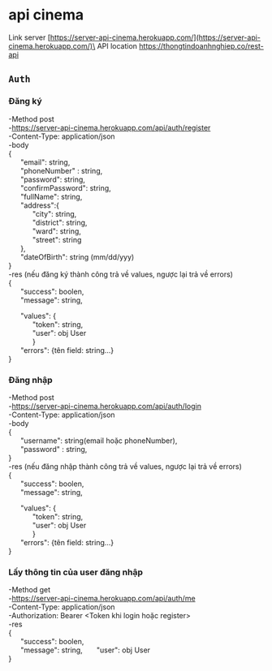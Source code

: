 # api cinema
Link server [https://server-api-cinema.herokuapp.com/](https://server-api-cinema.herokuapp.com/)\
API location https://thongtindoanhnghiep.co/rest-api




## `Auth`
### Đăng ký

-Method post \
-https://server-api-cinema.herokuapp.com/api/auth/register \
-Content-Type: application/json\
-body\
{\
    &nbsp;&nbsp;&nbsp;&nbsp;&nbsp;&nbsp;"email": string,\
    &nbsp;&nbsp;&nbsp;&nbsp;&nbsp;&nbsp;"phoneNumber" : string,\
    &nbsp;&nbsp;&nbsp;&nbsp;&nbsp;&nbsp;"password": string,\
    &nbsp;&nbsp;&nbsp;&nbsp;&nbsp;&nbsp;"confirmPassword": string,\
    &nbsp;&nbsp;&nbsp;&nbsp;&nbsp;&nbsp;"fullName": string,\
    &nbsp;&nbsp;&nbsp;&nbsp;&nbsp;&nbsp;"address":{\
        &nbsp;&nbsp;&nbsp;&nbsp;&nbsp;&nbsp;&nbsp;&nbsp;&nbsp;&nbsp;&nbsp;&nbsp;"city": string,\
        &nbsp;&nbsp;&nbsp;&nbsp;&nbsp;&nbsp;&nbsp;&nbsp;&nbsp;&nbsp;&nbsp;&nbsp;"district": string,\
        &nbsp;&nbsp;&nbsp;&nbsp;&nbsp;&nbsp;&nbsp;&nbsp;&nbsp;&nbsp;&nbsp;&nbsp;"ward": string,\
        &nbsp;&nbsp;&nbsp;&nbsp;&nbsp;&nbsp;&nbsp;&nbsp;&nbsp;&nbsp;&nbsp;&nbsp;"street": string\
    &nbsp;&nbsp;&nbsp;&nbsp;&nbsp;&nbsp;},\
    &nbsp;&nbsp;&nbsp;&nbsp;&nbsp;&nbsp;"dateOfBirth": string (mm/dd/yyy)\
}\
-res (nếu đăng ký thành công trả về values, ngược lại trả về errors)\
{ \
 &nbsp;&nbsp;&nbsp;&nbsp;&nbsp;&nbsp;"success": boolen,\
 &nbsp;&nbsp;&nbsp;&nbsp;&nbsp;&nbsp;"message": string,
 
 &nbsp;&nbsp;&nbsp;&nbsp;&nbsp;&nbsp;"values": {\
 &nbsp;&nbsp;&nbsp;&nbsp;&nbsp;&nbsp;&nbsp;&nbsp;&nbsp;&nbsp;&nbsp;&nbsp;"token": string,\
 &nbsp;&nbsp;&nbsp;&nbsp;&nbsp;&nbsp;&nbsp;&nbsp;&nbsp;&nbsp;&nbsp;&nbsp;"user": obj User\
 &nbsp;&nbsp;&nbsp;&nbsp;&nbsp;&nbsp;&nbsp;&nbsp;&nbsp;&nbsp;&nbsp;&nbsp;}\
 &nbsp;&nbsp;&nbsp;&nbsp;&nbsp;&nbsp;"errors": {tên field: string...}\
}

### Đăng nhập

-Method post \
-https://server-api-cinema.herokuapp.com/api/auth/login \
-Content-Type: application/json\
-body\
{\
    &nbsp;&nbsp;&nbsp;&nbsp;&nbsp;&nbsp;"username": string(email hoặc phoneNumber),\
    &nbsp;&nbsp;&nbsp;&nbsp;&nbsp;&nbsp;"password" : string,\
}\
-res (nếu đăng nhập thành công trả về values, ngược lại trả về errors)\
{ \
 &nbsp;&nbsp;&nbsp;&nbsp;&nbsp;&nbsp;"success": boolen,\
 &nbsp;&nbsp;&nbsp;&nbsp;&nbsp;&nbsp;"message": string,
 
 &nbsp;&nbsp;&nbsp;&nbsp;&nbsp;&nbsp;"values": {\
 &nbsp;&nbsp;&nbsp;&nbsp;&nbsp;&nbsp;&nbsp;&nbsp;&nbsp;&nbsp;&nbsp;&nbsp;"token": string,\
 &nbsp;&nbsp;&nbsp;&nbsp;&nbsp;&nbsp;&nbsp;&nbsp;&nbsp;&nbsp;&nbsp;&nbsp;"user": obj User\
 &nbsp;&nbsp;&nbsp;&nbsp;&nbsp;&nbsp;&nbsp;&nbsp;&nbsp;&nbsp;&nbsp;&nbsp;}\
 &nbsp;&nbsp;&nbsp;&nbsp;&nbsp;&nbsp;"errors": {tên field: string...}\
}


### Lấy thông tin của user đăng nhập
-Method get \
-https://server-api-cinema.herokuapp.com/api/auth/me \
-Content-Type: application/json\
-Authorization: Bearer <Token khi login hoặc register>\
-res \
{ \
 &nbsp;&nbsp;&nbsp;&nbsp;&nbsp;&nbsp;"success": boolen,\
 &nbsp;&nbsp;&nbsp;&nbsp;&nbsp;&nbsp;"message": string,
 &nbsp;&nbsp;&nbsp;&nbsp;&nbsp;&nbsp;"user": obj User\
}
